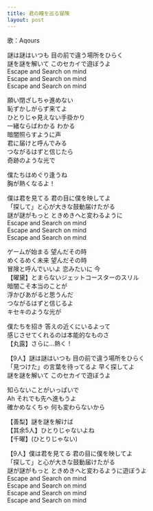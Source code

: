 ```yaml
---
title: 君の瞳を巡る冒険
layout: post
---
```

歌：Aqours

<p>謎は謎はいつも 目の前で違う場所をひらく<br />
謎を謎を解いて このセカイで遊ぼうよ<br />
Escape and Search on mind<br />
Escape and Search on mind<br />
Escape and Search on mind</p>

<p><a class="riko">願い閉ざしちゃ進めない<br />
恥ずかしがらず来てよ<br />
ひとりじゃ見えない手掛かり<br />
一緒ならばわかる わかる</a><br />
<a class="yoshiko">暗闇照らすように声<br />
君に届けと呼んでみる<br />
つながるはずと信じたら<br />
奇跡のような光で</a></p>

<p><a class="chika">僕たちはめぐり逢うね<br />
胸が熱くなるよ！</a></p>

<p>僕は君を見てる 君の目に僕を映してよ<br />
「探して」と心が大きな鼓動届けたがる<br />
謎が謎がもっと ときめきへと変わるように<br />
Escape and Search on mind<br />
Escape and Search on mind<br />
Escape and Search on mind</p>

<p><a class="dia">ゲームが始まる</a> <a class="you">望んだその時</a><br />
<a class="dia">めくるめく未来</a> <a class="you">望んだその時</a><br />
<a class="dia">冒険と呼んでいいよ</a> <a class="you">恋みたいに 今</a><br />
【<a class="you">曜</a><a class="dia">黛</a>】とまらないジェットコースターのスリル<br />
<a class="kanan">暗闇こそ本当のことが<br />
浮かびあがると思うんだ</a><br />
<a class="mari">つながるはずと信じるよ<br />
キセキのような光が</a></p>

<p><a class="hanamaru">僕たちを招き 答えの近くにいるよって</a><br />
<a class="ruby">感じさせてくれるのは本能的なものさ</a><br />
【<a class="hanamaru">丸</a><a class="ruby">露</a>】さらに…熱く！</p>

<p>【9人】謎は謎はいつも 目の前で違う場所をひらく<br />
「見つけた」の言葉を待ってるよ 早く探してよ<br />
謎を謎を解いて このセカイで遊ぼうよ</p>

<p>知らないことがいっぱいで<br />
Ah それでも先へ進もうよ<br />
確かめなくちゃ 何も変わらないから</p>

<p>【<a class="yoshiko">善</a><a class="riko">梨</a>】謎を謎を解けば<br />
【其余5人】ひとりじゃないよね<br />
【<a class="chika">千</a><a class="you">曜</a>】(ひとりじゃない)</p>

<p>【9人】僕は君を見てる 君の目に僕を映してよ<br />
「探して」と心が大きな鼓動届けたがる<br />
謎が謎がもっと ときめきへと変わるように遊ぼうよ<br />
Escape and Search on mind<br />
Escape and Search on mind<br />
Escape and Search on mind<br />
Escape and Search on mind</p>
